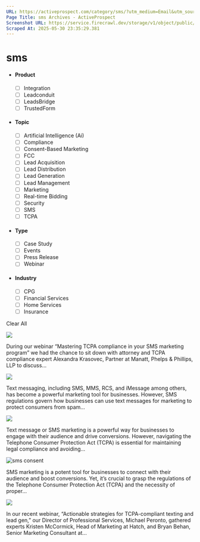 ```yaml
---
URL: https://activeprospect.com/category/sms/?utm_medium=Email&utm_source=Website&utm_campaign=AP-Email-InsideCBM-September
Page Title: sms Archives - ActiveProspect
Screenshot URL: https://service.firecrawl.dev/storage/v1/object/public/media/screenshot-0d17ab8e-2152-41f4-aee0-e2d6b135b788.png
Scraped At: 2025-05-30 23:35:29.381
---
```

# sms



- #### Product


  - [ ] Integration
  - [ ] Leadconduit
  - [ ] LeadsBridge
  - [ ] TrustedForm
- #### Topic


  - [ ] Artificial Intelligence (Ai)
  - [ ] Compliance
  - [ ] Consent-Based Marketing
  - [ ] FCC
  - [ ] Lead Acquisition
  - [ ] Lead Distribution
  - [ ] Lead Generation
  - [ ] Lead Management
  - [ ] Marketing
  - [ ] Real-time Bidding
  - [ ] Security
  - [ ] SMS
  - [ ] TCPA
- #### Type


  - [ ] Case Study
  - [ ] Events
  - [ ] Press Release
  - [ ] Webinar
- #### Industry


  - [ ] CPG
  - [ ] Financial Services
  - [ ] Home Services
  - [ ] Insurance

Clear All

![](https://activeprospect.com/wp-content/uploads/2024/02/TCPA-SMS_feat-400x300.png)



During our webinar “Mastering TCPA compliance in your SMS marketing program” we had the chance to sit down with attorney and TCPA compliance expert Alexandra Krasovec, Partner at Manatt, Phelps & Phillips, LLP to discuss…


![](https://activeprospect.com/wp-content/uploads/2025/03/SMS_regulations_feat-400x300.png)



Text messaging, including SMS, MMS, RCS, and iMessage among others, has become a powerful marketing tool for businesses. However, SMS regulations govern how businesses can use text messages for marketing to protect consumers from spam…


![](https://activeprospect.com/wp-content/uploads/2025/01/Text_rules_feat-400x300.png)



Text message or SMS marketing is a powerful way for businesses to engage with their audience and drive conversions. However, navigating the Telephone Consumer Protection Act (TCPA) is essential for maintaining legal compliance and avoiding…


![sms consent](https://activeprospect.com/wp-content/uploads/2024/12/SMS_Consent_feat-400x300.png)



SMS marketing is a potent tool for businesses to connect with their audience and boost conversions. Yet, it’s crucial to grasp the regulations of the Telephone Consumer Protection Act (TCPA) and the necessity of proper…


![](https://activeprospect.com/wp-content/uploads/2024/07/SMS_Requirements_feat-400x300.png)



In our recent webinar, “Actionable strategies for TCPA-compliant texting and lead gen,” our Director of Professional Services, Michael Peronto, gathered experts Kristen McCormick, Head of Marketing at Hatch, and Bryan Behan, Senior Marketing Consultant at…



